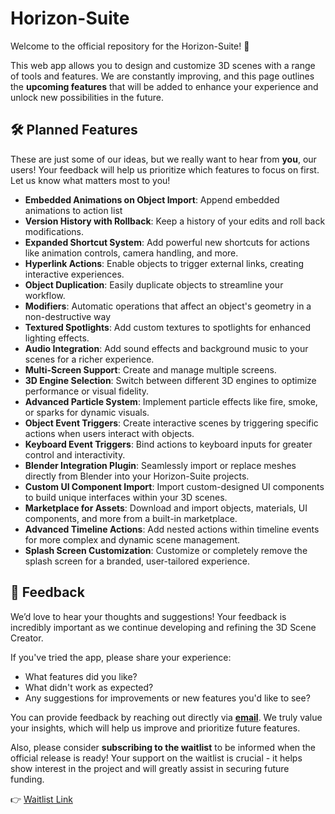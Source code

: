# Horizon-Suite


Welcome to the official repository for the Horizon-Suite! 🚀

This web app allows you to design and customize 3D scenes with a range of tools and features. We are constantly improving, and this page outlines the **upcoming features** that will be added to enhance your experience and unlock new possibilities in the future.

## 🛠️ Planned Features

These are just some of our ideas, but we really want to hear from **you**, our users! Your feedback will help us prioritize which features to focus on first. Let us know what matters most to you!

- **Embedded Animations on Object Import**: Append embedded animations to action list
- **Version History with Rollback**: Keep a history of your edits and roll back modifications.
- **Expanded Shortcut System**: Add powerful new shortcuts for actions like animation controls, camera handling, and more.
- **Hyperlink Actions**: Enable objects to trigger external links, creating interactive experiences.
- **Object Duplication**: Easily duplicate objects to streamline your workflow.
- **Modifiers**: Automatic operations that affect an object's geometry in a non-destructive way
- **Textured Spotlights**: Add custom textures to spotlights for enhanced lighting effects.
- **Audio Integration**: Add sound effects and background music to your scenes for a richer experience.
- **Multi-Screen Support**: Create and manage multiple screens.
- **3D Engine Selection**: Switch between different 3D engines to optimize performance or visual fidelity.
- **Advanced Particle System**: Implement particle effects like fire, smoke, or sparks for dynamic visuals.
- **Object Event Triggers**: Create interactive scenes by triggering specific actions when users interact with objects.
- **Keyboard Event Triggers**: Bind actions to keyboard inputs for greater control and interactivity.
- **Blender Integration Plugin**: Seamlessly import or replace meshes directly from Blender into your Horizon-Suite projects.
- **Custom UI Component Import**: Import custom-designed UI components to build unique interfaces within your 3D scenes.
- **Marketplace for Assets**: Download and import objects, materials, UI components, and more from a built-in marketplace.
- **Advanced Timeline Actions**: Add nested actions within timeline events for more complex and dynamic scene management.
- **Splash Screen Customization**: Customize or completely remove the splash screen for a branded, user-tailored experience.
 
## 💬 Feedback

We’d love to hear your thoughts and suggestions! Your feedback is incredibly important as we continue developing and refining the 3D Scene Creator.

If you've tried the app, please share your experience:
- What features did you like?
- What didn't work as expected?
- Any suggestions for improvements or new features you'd like to see?

You can provide feedback by reaching out directly via **[email](mailto:contact@horizon-suite.com)**. We truly value your insights, which will help us improve and prioritize future features.

Also, please consider **subscribing to the waitlist** to be informed when the official release is ready! Your support on the waitlist is crucial - it helps show interest in the project and will greatly assist in securing future funding.

👉 [Waitlist Link](https://horizon-suite.com)

